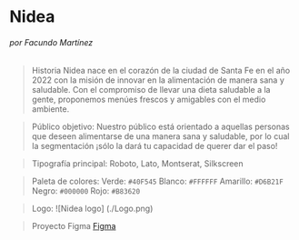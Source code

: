 # Nidea
###### por Facundo Martínez

> Historia
Nidea nace en el corazón de la ciudad de Santa Fe en el año 2022 con la misión de innovar en la alimentación de manera sana y saludable.
Con el compromiso de llevar una dieta saludable a la gente, proponemos menúes frescos y amigables con el medio ambiente.

> Público objetivo: 
Nuestro público está orientado a aquellas personas que deseen alimentarse de una manera sana y saludable, por lo cual la segmentación ¡sólo la dará tu capacidad de querer dar el paso!

> Tipografía principal: 
Roboto, Lato, Montserat, Silkscreen

> Paleta de colores:
Verde: `#40F545`
Blanco: `#FFFFFF`
Amarillo: `#D6B21F`
Negro: `#000000`
Rojo: `#B83620`

> Logo:
![Nidea logo] (./Logo.png)

> Proyecto Figma
[Figma](https://www.figma.com/file/dMkyc01CY63AA8dzqR9dSm/Trabajo-2---Sprint?node-id=0%3A1)